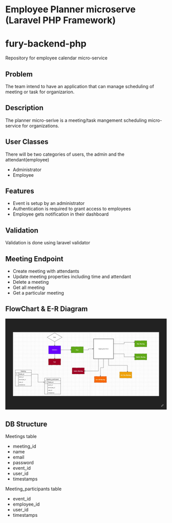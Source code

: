 #  Employee Planner microserve (Laravel PHP Framework)
# fury-backend-php
Repository for employee calendar micro-service

## Problem
The team intend to have an application that can manage scheduling of meeting or task for organizarion.

## Description
The planner micro-serive is a meeting/task mangement scheduling micro-service for organizations.

## User Classes
There will be two categories of users, the admin and the attendant(employee)
* Administrator
* Employee

## Features
* Event is setup by an administrator
* Authentication is required to grant access to employees
* Employee gets notification in their dashboard

## Validation
Validation is done using laravel validator

## Meeting Endpoint
* Create meeting with attendants
* Update meeting properties including time and attendant
* Delete a meeting
* Get all meeting
* Get a particular meeting 

## FlowChart & E-R Diagram
![](ER-Diagram.png)

## DB Structure
Meetings table
* meeting_id
* name
* email
* password
* event_id
* user_id
* timestamps

Meeting_participants table
* event_id
* employee_id
* user_id
* timestamps
